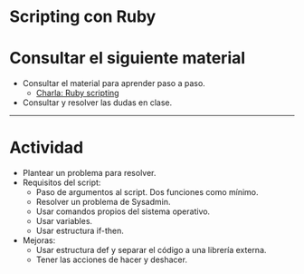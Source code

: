 
# Scripting con Ruby

# Consultar el siguiente material

* Consultar el material para aprender paso a paso.
    * [Charla: Ruby scripting](https://github.com/dvarrui/proyectos-de-ejemplo/tree/master/charlas/ruby/scripting)
* Consultar y resolver las dudas en clase.

---

# Actividad

* Plantear un problema para resolver.
* Requisitos del script:
    * Paso de argumentos al script. Dos funciones como mínimo.
    * Resolver un problema de Sysadmin.
    * Usar comandos propios del sistema operativo.
    * Usar variables.
    * Usar estructura if-then.
* Mejoras:
    * Usar estructura def y separar el código a una librería externa.
    * Tener las acciones de hacer y deshacer.
